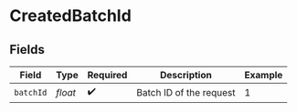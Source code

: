 # CreatedBatchId


## Fields

| Field                   | Type                    | Required                | Description             | Example                 |
| ----------------------- | ----------------------- | ----------------------- | ----------------------- | ----------------------- |
| `batchId`               | *float*                 | :heavy_check_mark:      | Batch ID of the request | 1                       |